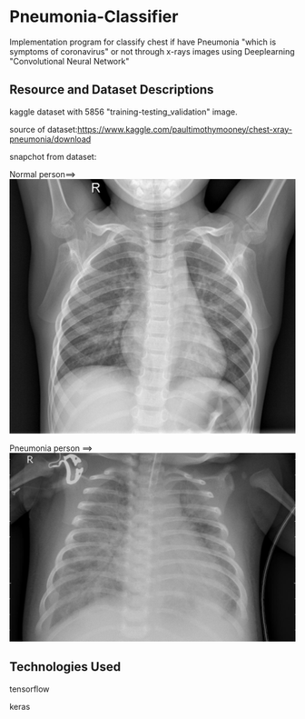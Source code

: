 # Pneumonia-Classifier
Implementation program for classify chest if have Pneumonia "which is symptoms of coronavirus" or not  through x-rays images using Deeplearning "Convolutional Neural Network" 

## Resource and Dataset Descriptions
kaggle dataset with 5856 "training-testing_validation" image.

source of dataset:https://www.kaggle.com/paultimothymooney/chest-xray-pneumonia/download

snapchot from dataset:

Normal person==>
![alt text](https://github.com/AhmedMokbel/Pneumonia-Classifier/blob/master/dataset/train/NORMAL/IM-0115-0001.jpeg)

Pneumonia person ==>
![alt text](https://github.com/AhmedMokbel/Pneumonia-Classifier/blob/master/dataset/train/PNEUMONIA/person1000_bacteria_2931.jpeg)

## Technologies Used
tensorflow

keras
